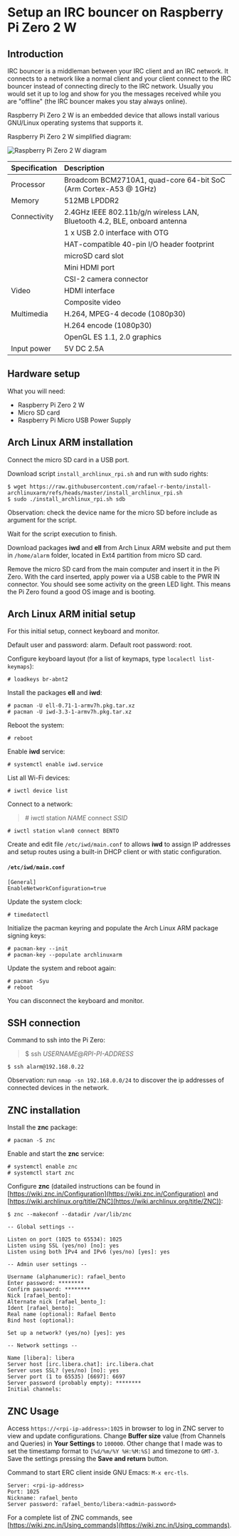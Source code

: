 # Setup an IRC bouncer on Raspberry Pi Zero 2 W

## Introduction

IRC bouncer is a middleman between your IRC client and an IRC network. It
connects to a network like a normal client and your client connect to the
IRC bouncer instead of connecting direcly to the IRC network. Usually you
would set it up to log and show for you the messages received while you
are "offline" (the IRC bouncer makes you stay always online).

Raspberry Pi Zero 2 W is an embedded device that allows install various
GNU/Linux operating systems that supports it.

Raspberry Pi Zero 2 W simplified diagram:

![Raspberry Pi Zero 2 W diagram](/assets/rpi_zero2w_diagram.png)

| Specification | Description                                                               |
| ------------- |:--------------------------------------------------------------------------|
| Processor     | Broadcom BCM2710A1, quad-core 64-bit SoC (Arm Cortex-A53 @ 1GHz)          |
| Memory        | 512MB LPDDR2                                                              |
| Connectivity  | 2.4GHz IEEE 802.11b/g/n wireless LAN, Bluetooth 4.2, BLE, onboard antenna |
|               | 1 x USB 2.0 interface with OTG                                            |
|               | HAT-compatible 40-pin I/O header footprint                                |
|               | microSD card slot                                                         |
|               | Mini HDMI port                                                            |
|               | CSI-2 camera connector                                                    |
| Video         | HDMI interface                                                            |
|               | Composite video                                                           |
| Multimedia    | H.264, MPEG-4 decode (1080p30)                                            |
|               | H.264 encode (1080p30)                                                    |
|               | OpenGL ES 1.1, 2.0 graphics                                               |
| Input power   | 5V DC 2.5A                                                                |

## Hardware setup

What you will need:

- Raspberry Pi Zero 2 W
- Micro SD card
- Raspberry Pi Micro USB Power Supply

## Arch Linux ARM installation

Connect the micro SD card in a USB port.

Download script `install_archlinux_rpi.sh` and run with sudo rights:

```
$ wget https://raw.githubusercontent.com/rafael-r-bento/install-archlinuxarm/refs/heads/master/install_archlinux_rpi.sh
$ sudo ./install_archlinux_rpi.sh sdb
```

Observation: check the device name for the micro SD before include as argument
for the script.

Wait for the script execution to finish.

Download packages **iwd** and **ell** from Arch Linux ARM website and put them
in `/home/alarm` folder, located in Ext4 partition from micro SD card.

Remove the micro SD card from the main computer and insert it in the Pi
Zero. With the card inserted, apply power via a USB cable to the PWR IN
connector. You should see some activity on the green LED light. This means the
Pi Zero found a good OS image and is booting.

## Arch Linux ARM initial setup

For this initial setup, connect keyboard and monitor.

Default user and password: alarm. Default root password: root.

Configure keyboard layout (for a list of keymaps, type `localectl list-keymaps`):

```
# loadkeys br-abnt2
```

Install the packages **ell** and **iwd**:

```
# pacman -U ell-0.71-1-armv7h.pkg.tar.xz
# pacman -U iwd-3.3-1-armv7h.pkg.tar.xz
```

Reboot the system:

```
# reboot
```

Enable **iwd** service:

```
# systemctl enable iwd.service
```

List all Wi-Fi devices:

```
# iwctl device list
```

Connect to a network:

> \# iwctl station *NAME* connect *SSID*

```
# iwctl station wlan0 connect BENTO
```

Create and edit file `/etc/iwd/main.conf` to allows **iwd** to assign IP
addresses and setup routes using a built-in DHCP client or with static
configuration.

#### **`/etc/iwd/main.conf`**
```
[General]
EnableNetworkConfiguration=true
```

Update the system clock:

```
# timedatectl
```

Initialize the pacman keyring and populate the Arch Linux ARM package signing
keys:

```
# pacman-key --init
# pacman-key --populate archlinuxarm
```

Update the system and reboot again:

```
# pacman -Syu
# reboot
```

You can disconnect the keyboard and monitor.

## SSH connection

Command to ssh into the Pi Zero:


> $ ssh *USERNAME*@*RPI-PI-ADDRESS*

```
$ ssh alarm@192.168.0.22
```

Observation: run `nmap -sn 192.168.0.0/24` to discover the ip addresses of
connected devices in the network.

## ZNC installation

Install the **znc** package:

```
# pacman -S znc
```

Enable and start the **znc** service:

```
# systemctl enable znc
# systemctl start znc
```

Configure **znc** (datailed instructions can be found in [https://wiki.znc.in/Configuration](https://wiki.znc.in/Configuration) and [https://wiki.archlinux.org/title/ZNC](https://wiki.archlinux.org/title/ZNC)):

```
$ znc --makeconf --datadir /var/lib/znc
```

    -- Global settings --

    Listen on port (1025 to 65534): 1025
    Listen using SSL (yes/no) [no]: yes
    Listen using both IPv4 and IPv6 (yes/no) [yes]: yes

    -- Admin user settings --

    Username (alphanumeric): rafael_bento
    Enter password: ******** 
    Confirm password: ********
    Nick [rafael_bento]: 
    Alternate nick [rafael_bento_]: 
    Ident [rafael_bento]: 
    Real name (optional): Rafael Bento
    Bind host (optional): 

    Set up a network? (yes/no) [yes]: yes

    -- Network settings --
 
    Name [libera]: libera
    Server host [irc.libera.chat]: irc.libera.chat
    Server uses SSL? (yes/no) [no]: yes
    Server port (1 to 65535) [6697]: 6697
    Server password (probably empty): ********
    Initial channels:

## ZNC Usage

Access `https://<rpi-ip-address>:1025` in browser to log in ZNC server
to view and update configurations. Change **Buffer size** value (from Channels
and Queries) in **Your Settings** to `100000`. Other change that I made was to
set the timestamp format to `[%d/%m/%Y %H:%M:%S]` and timezone to `GMT-3`. Save
the settings pressing the **Save and return** button.
  
Command to start ERC client inside GNU Emacs: `M-x erc-tls`.

    Server: <rpi-ip-address>
    Port: 1025
    Nickname: rafael_bento
    Server password: rafael_bento/libera:<admin-password>

For a complete list of ZNC commands, see [https://wiki.znc.in/Using_commands](https://wiki.znc.in/Using_commands).
